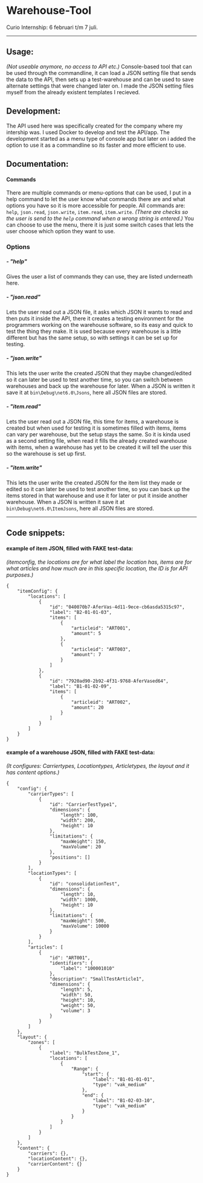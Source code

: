# Warehouse-Tool
Curio Internship: 6 februari t/m 7 juli.

***
## Usage:
*(Not useable anymore, no access to API etc.)*
Console-based tool that can be used through the commandline, it can load a JSON setting file that sends the data to the API, 
then sets up a test-warehouse and can be used to save alternate settings that were changed later on. 
I made the JSON setting files myself from the already existent templates I recieved.

## Development:
The API used here was specifically created for the company where my intership was. I used Docker to develop and test the API/app.
The development started as a menu type of console app but later on i added the option to use it as a commandline so its faster and more efficient to use.

## Documentation:
#### Commands
There are multiple commands or menu-options that can be used, I put in a help command to let the user know what commands there are and what options you have so it is more accessible for people. 
All commands are: `help`, `json.read`, `json.write`, `item.read`, `item.write`.
*(There are checks so the user is send to the `help` command when a wrong string is entered.)*
You can choose to use the menu, there it is just some switch cases that lets the user choose which option they want to use.

### Options
##### - "help"
Gives the user a list of commands they can use, they are listed underneath here.
##### - "json.read"
Lets the user read out a JSON file, it asks which JSON it wants to read and then puts it inside the API, there it creates a testing environment for the programmers working on the warehouse software, so its easy and quick to test the thing they make.
It is used because every warehouse is a little different but has the same setup, so with settings it can be set up for testing.
##### - "json.write"
This lets the user write the created JSON that they maybe changed/edited so it can later be used to test another time, so you can switch between warehouses and back up the warehouse for later.
When a JSON is written it save it at `bin\Debug\net6.0\Jsons`, here all JSON files are stored.
##### - "item.read"
Lets the user read out a JSON file, this time for items, a warehouse is created but when used for testing it is sometimes filled with items, items can vary per warehouse, but the setup stays the same.
So it is kinda used as a second setting file, when read it fills the already created warehouse with items, when a warehouse has yet to be created it will tell the user this so the warehouse is set up first.
##### - "item.write"
This lets the user write the created JSON for the item list they made or edited so it can later be used to test another time, so you can back up the items stored in that warehouse and use it for later or put it inside another warehouse.
When a JSON is written it save it at `bin\Debug\net6.0\ItemJsons`, here all JSON files are stored.

***

## Code snippets:

#### example of item JSON, filled with **FAKE** test-data:
*(itemconfig, the locations are for what label the location has, items are for what articles and how much are in this specific location, the ID is for API purposes.)*
```
{
    "itemConfig": {
        "locations": [
            {
                "id": "040070b7-AferVas-4d11-9ece-cb6asda5315c97",
                "label": "B2-01-01-03",
                "items": [
                    {
                        "articleid": "ART001",
                        "amount": 5
                    },
                    {
                        "articleid": "ART003",
                        "amount": 7
                    }
                ]
            },
            {
                "id": "7920ad90-2b92-4f31-9768-AferVased64",
                "label": "B1-01-02-09",
                "items": [
                    {
                        "articleid": "ART002",
                        "amount": 20
                    }
                ]
            }
        ]
    }
}
```

#### example of a warehouse JSON, filled with **FAKE** test-data:
*(It configures: Carriertypes, Locationtypes, Articletypes, the layout and it has content options.)*
```
{
    "config": {
        "carrierTypes": [
            {
                "id": "CarrierTestType1",
                "dimensions": {
                    "length": 100,
                    "width": 200,
                    "height": 10
                },
                "limitations": {
                    "maxWeight": 150,
                    "maxVolume": 20
                },
                "positions": []
            }
        ],
        "locationTypes": [
            {
                "id": "consolidationTest",
                "dimensions": {
                    "length": 10,
                    "width": 1000,
                    "height": 10
                },
                "limitations": {
                    "maxWeight": 500,
                    "maxVolume": 10000
                }
            }
        ],
        "articles": [
            {
                "id": "ART001",
                "identifiers": {
                    "label": "100001010"
                },
                "description": "SmallTestArticle1",
                "dimensions": {
                    "length": 5,
                    "width": 50,
                    "height": 10,
                    "weight": 50,
                    "volume": 3
                }
            }
        ]
    },
    "layout": {
        "zones": [
            {
                "label": "BulkTestZone_1",
                "locations": [
                    {
                        "Range": {
                            "start": {
                                "label": "B1-01-01-01",
                                "type": "vak_medium"
                            },
                            "end": {
                                "label": "B1-02-03-10",
                                "type": "vak_medium"
                            }
                        }
                    }
                ]
            }
        ]
    },
    "content": {
        "carriers": {},
        "locationContent": {},
        "carrierContent": {}
    }
}
```

